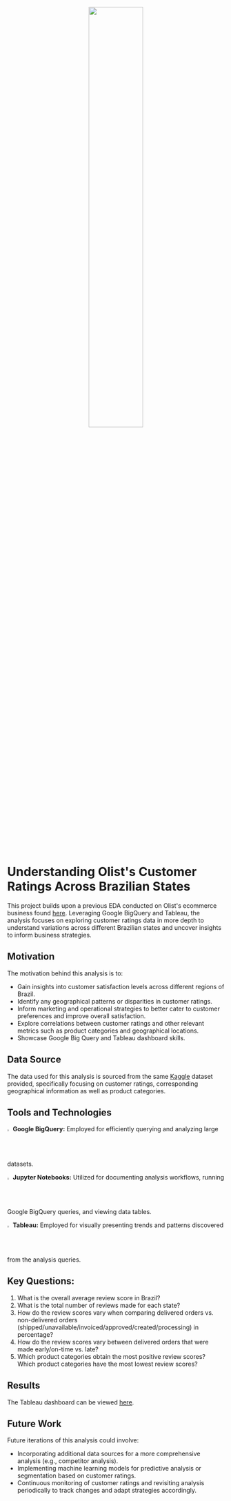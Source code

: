 <p align="center">
<img src="https://github.com/fihashim/olist-customer-ratings/assets/42868568/cc565172-0b47-41e4-bada-e9ea1a927b17" width=50% height=50%>
</p>

# Understanding Olist's Customer Ratings Across Brazilian States
This project builds upon a previous EDA conducted on Olist's ecommerce business found [here](https://github.com/fihashim/olist-eda). Leveraging Google BigQuery and Tableau, the analysis focuses on exploring customer ratings data in more depth to understand variations across different Brazilian states and uncover insights to inform business strategies.

## Motivation
The motivation behind this analysis is to:
- Gain insights into customer satisfaction levels across different regions of Brazil.
- Identify any geographical patterns or disparities in customer ratings.
- Inform marketing and operational strategies to better cater to customer preferences and improve overall satisfaction.
- Explore correlations between customer ratings and other relevant metrics such as product categories and geographical locations.
- Showcase Google Big Query and Tableau dashboard skills.

## Data Source
The data used for this analysis is sourced from the same [Kaggle](https://www.kaggle.com/datasets/olistbr/brazilian-ecommerce) dataset provided, specifically focusing on customer ratings, corresponding geographical information as well as product categories. 

## Tools and Technologies
<img src="https://github.com/fihashim/olist-customer-ratings/assets/42868568/d4965652-158a-49d5-a413-974bcaaad7ea" width=1.8% height=1.8%> **Google BigQuery:** Employed for efficiently querying and analyzing large datasets. <br>

<img src="https://github.com/fihashim/olist-customer-ratings/assets/42868568/d624649c-c139-4f14-8ed9-d22cfe51cac8" width=1.8% height=1.8%> **Jupyter Notebooks:** Utilized for documenting analysis workflows, running Google BigQuery queries, and viewing data tables. <br>

<img src= "https://github.com/fihashim/olist-customer-ratings/assets/42868568/11650268-5e0a-448a-a67f-67d6bc7e7d63" width=1.8% height=1.8%> **Tableau:** Employed for visually presenting trends and patterns discovered from the analysis queries.

## Key Questions: 
1. What is the overall average review score in Brazil?
2. What is the total number of reviews made for each state? 
3. How do the review scores vary when comparing delivered orders vs. non-delivered orders (shipped/unavailable/invoiced/approved/created/processing) in percentage?
4. How do the review scores vary between delivered orders that were made early/on-time vs. late?
5. Which product categories obtain the most positive review scores? Which product categories have the most lowest review scores? 

## Results
The Tableau dashboard can be viewed [here](https://public.tableau.com/app/profile/fairuz.hashim/viz/OlistCustomerRatingsByState/Dashboard2). 

## Future Work
Future iterations of this analysis could involve:

- Incorporating additional data sources for a more comprehensive analysis (e.g., competitor analysis).
- Implementing machine learning models for predictive analysis or segmentation based on customer ratings.
- Continuous monitoring of customer ratings and revisiting analysis periodically to track changes and adapt strategies accordingly.



